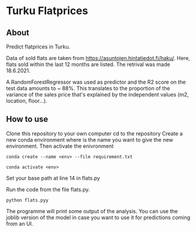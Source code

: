 # Turku Flatprices

## About
Predict flatprices in Turku.

Data of sold flats are taken from https://asuntojen.hintatiedot.fi/haku/. Here, flats sold within the last 12 months are listed.
The retrival was made 18.6.2021.

A RandomForestRegressor was used as predictor and the R2 score on the test data amounts to ~ 88%. This translates to the proportion of the variance of the sales price that's explained by the independent values (m2, location, floor...).


## How to use
Clone this repository to your own computer
cd to the repository
Create a new conda environment where is the name you want to give the new environment. Then activate the enivronment

```
conda create --name <env> --file requirement.txt
  
conda activate <env> 
``` 

Set your base path at line 14 in flats.py

Run the code from the file flats.py.

```
python flats.pyy
```

The programme will print some output of the analysis. 
You can use the joblib version of the model in case you want to use it for predictions coming from an UI.